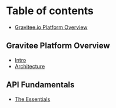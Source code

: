 # Table of contents

* [Gravitee.io Platform Overview](README.md)

## Gravitee Platform Overview

* [Intro](gravitee-platform-overview/intro.md)
* [Architecture](gravitee-platform-overview/architecture.md)

## API Fundamentals

* [The Essentials](api-fundamentals/the-essentials.md)
